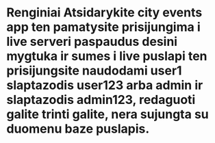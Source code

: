 # Renginiai Atsidarykite city events app ten pamatysite prisijungima i live serveri paspaudus desini mygtuka ir sumes i live puslapi ten prisijungsite naudodami user1 slaptazodis user123 arba  admin ir slaptazodis admin123, redaguoti galite trinti galite, nera sujungta su duomenu baze puslapis.
